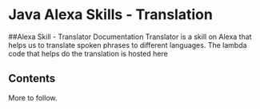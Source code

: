# Java Alexa Skills - Translation

##Alexa Skill - Translator Documentation
Translator is a skill on Alexa that helps us to translate spoken phrases to different languages. The lambda code that helps do the translation is hosted here

## Contents
More to follow.